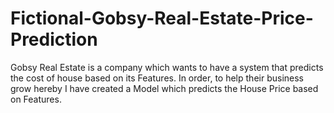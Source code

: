 # Fictional-Gobsy-Real-Estate-Price-Prediction
Gobsy Real Estate is a company which wants to have a system that predicts the cost of house based on its Features. In order, to help their business grow hereby I have created a Model which predicts the House Price based on Features. 
